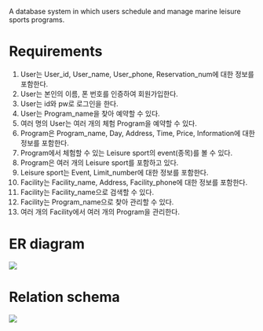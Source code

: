 A database system in which users schedule and manage marine leisure sports programs.

# Requirements
1. User는 User_id, User_name, User_phone, Reservation_num에 대한 정보를 포함한다.
2. User는 본인의 이름, 폰 번호를 인증하여 회원가입한다.
3. User는 id와 pw로 로그인을 한다.
4. User는 Program_name을 찾아 예약할 수 있다.
5. 여러 명의 User는 여러 개의 체험 Program을 예약할 수 있다.
6. Program은 Program_name, Day, Address, Time, Price, Information에 대한 정보를 포함한다.
7. Program에서 체험할 수 있는 Leisure sport의 event(종목)를 볼 수 있다.
8. Program은 여러 개의 Leisure sport를 포함하고 있다.
9. Leisure sport는 Event, Limit_number에 대한 정보를 포함한다.
10. Facility는 Facility_name, Address, Facility_phone에 대한 정보를 포함한다.
11. Facility는 Facility_name으로 검색할 수 있다.
12. Facility는 Program_name으로 찾아 관리할 수 있다.
13. 여러 개의 Facility에서 여러 개의 Program을 관리한다.

# ER diagram
<div>
  <img src="https://user-images.githubusercontent.com/31759437/69646491-43226100-10ab-11ea-940c-770fe1e0d3d8.png">
</div>

# Relation schema
<div>
  <img src="https://user-images.githubusercontent.com/31759437/69646486-40c00700-10ab-11ea-9eae-e99d1e0d295a.png">
</div>
